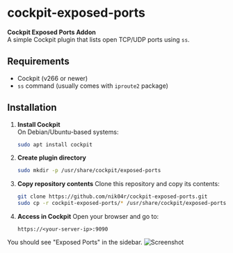 # cockpit-exposed-ports

**Cockpit Exposed Ports Addon**  
A simple Cockpit plugin that lists open TCP/UDP ports using `ss`.

## Requirements

- Cockpit (v266 or newer)
- `ss` command (usually comes with `iproute2` package)
## Installation

1. **Install Cockpit**  
On Debian/Ubuntu-based systems:
   ```bash
   sudo apt install cockpit
2. **Create plugin directory**
   ```bash
   sudo mkdir -p /usr/share/cockpit/exposed-ports

3. **Copy repository contents**
Clone this repository and copy its contents:
   ```bash
   git clone https://github.com/nik04r/cockpit-exposed-ports.git
   sudo cp -r cockpit-exposed-ports/* /usr/share/cockpit/exposed-ports/
4. **Access in Cockpit**
Open your browser and go to:
   ```
   https://<your-server-ip>:9090
You should see "Exposed Ports" in the sidebar.
![Screenshot](images/screenshot.png)
